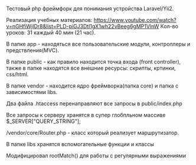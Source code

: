 Тестовый php фреймфорк для понимания устройства Laravel/Yii2.

Реализация учебных материалов: https://www.youtube.com/watch?v=nGHfiWjIDr8&list=PLD-piGJ3Dtl1gX1wh22vBeeg6gMP1VlnW
Кол-во уроков: 31 каждый 40 мин (21 час).

В папке app - находяться все пользовательские модули, контроллеры и предствления(MVC).

В папке public - как правило находится точка входа (front controller),
также в папке находятся все внешние ресурсы: скрипты, кртинки, css/html.

В папке vendor - находится ядро фреймворка(папка core) и папка с зависимостями libs.

Два файла .htaccess перенаправляют все запросы в public/index.php

Все запросы к серверу хранятся в супер глобпльном массиве $_SERVER["QUERY_STRING"];

/vendor/core/Router.php - класс который реализует маршрутизатор.

В папке libs хранятся вспомогательные функции и классы

Модифицировал rootMatch() для работы с регулярными выражениями




